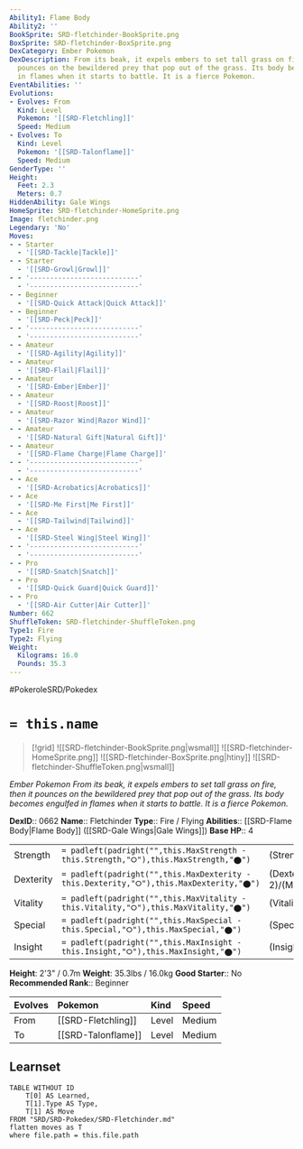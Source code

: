 ```yaml
---
Ability1: Flame Body
Ability2: ''
BookSprite: SRD-fletchinder-BookSprite.png
BoxSprite: SRD-fletchinder-BoxSprite.png
DexCategory: Ember Pokemon
DexDescription: From its beak, it expels embers to set tall grass on fire, then it
  pounces on the bewildered prey that pop out of the grass. Its body becomes engulfed
  in flames when it starts to battle. It is a fierce Pokemon.
EventAbilities: ''
Evolutions:
- Evolves: From
  Kind: Level
  Pokemon: '[[SRD-Fletchling]]'
  Speed: Medium
- Evolves: To
  Kind: Level
  Pokemon: '[[SRD-Talonflame]]'
  Speed: Medium
GenderType: ''
Height:
  Feet: 2.3
  Meters: 0.7
HiddenAbility: Gale Wings
HomeSprite: SRD-fletchinder-HomeSprite.png
Image: fletchinder.png
Legendary: 'No'
Moves:
- - Starter
  - '[[SRD-Tackle|Tackle]]'
- - Starter
  - '[[SRD-Growl|Growl]]'
- - '---------------------------'
  - '---------------------------'
- - Beginner
  - '[[SRD-Quick Attack|Quick Attack]]'
- - Beginner
  - '[[SRD-Peck|Peck]]'
- - '---------------------------'
  - '---------------------------'
- - Amateur
  - '[[SRD-Agility|Agility]]'
- - Amateur
  - '[[SRD-Flail|Flail]]'
- - Amateur
  - '[[SRD-Ember|Ember]]'
- - Amateur
  - '[[SRD-Roost|Roost]]'
- - Amateur
  - '[[SRD-Razor Wind|Razor Wind]]'
- - Amateur
  - '[[SRD-Natural Gift|Natural Gift]]'
- - Amateur
  - '[[SRD-Flame Charge|Flame Charge]]'
- - '---------------------------'
  - '---------------------------'
- - Ace
  - '[[SRD-Acrobatics|Acrobatics]]'
- - Ace
  - '[[SRD-Me First|Me First]]'
- - Ace
  - '[[SRD-Tailwind|Tailwind]]'
- - Ace
  - '[[SRD-Steel Wing|Steel Wing]]'
- - '---------------------------'
  - '---------------------------'
- - Pro
  - '[[SRD-Snatch|Snatch]]'
- - Pro
  - '[[SRD-Quick Guard|Quick Guard]]'
- - Pro
  - '[[SRD-Air Cutter|Air Cutter]]'
Number: 662
ShuffleToken: SRD-fletchinder-ShuffleToken.png
Type1: Fire
Type2: Flying
Weight:
  Kilograms: 16.0
  Pounds: 35.3
---
```


#PokeroleSRD/Pokedex

# `= this.name`

> [!grid]
> ![[SRD-fletchinder-BookSprite.png|wsmall]]
> ![[SRD-fletchinder-HomeSprite.png]]
> ![[SRD-fletchinder-BoxSprite.png|htiny]]
> ![[SRD-fletchinder-ShuffleToken.png|wsmall]]


*Ember Pokemon*
*From its beak, it expels embers to set tall grass on fire, then it pounces on the bewildered prey that pop out of the grass. Its body becomes engulfed in flames when it starts to battle. It is a fierce Pokemon.*

**DexID**:: 0662
**Name**:: Fletchinder
**Type**:: Fire / Flying
**Abilities**:: [[SRD-Flame Body|Flame Body]] ([[SRD-Gale Wings|Gale Wings]])
**Base HP**:: 4

|           |                                                                                        |                                          |
| --------- | -------------------------------------------------------------------------------------- | ---------------------------------------- |
| Strength  | `= padleft(padright("",this.MaxStrength - this.Strength,"⭘"),this.MaxStrength,"⬤")`    | (Strength::2)/(MaxStrength::5)   |
| Dexterity | `= padleft(padright("",this.MaxDexterity - this.Dexterity,"⭘"),this.MaxDexterity,"⬤")` | (Dexterity:: 2)/(MaxDexterity::5) |
| Vitality  | `= padleft(padright("",this.MaxVitality - this.Vitality,"⭘"),this.MaxVitality,"⬤")`    | (Vitality::2)/(MaxVitality::4)   |
| Special   | `= padleft(padright("",this.MaxSpecial - this.Special,"⭘"),this.MaxSpecial,"⬤")`       | (Special::2)/(MaxSpecial::4)     |
| Insight   | `= padleft(padright("",this.MaxInsight - this.Insight,"⭘"),this.MaxInsight,"⬤")`       | (Insight::2)/(MaxInsight::4)     |

**Height**: 2'3" / 0.7m
**Weight**: 35.3lbs / 16.0kg
**Good Starter**:: No
**Recommended Rank**:: Beginner

| Evolves   | Pokemon            | Kind   | Speed   |
|:----------|:-------------------|:-------|:--------|
| From      | [[SRD-Fletchling]] | Level  | Medium  |
| To        | [[SRD-Talonflame]] | Level  | Medium  |

## Learnset

```dataview
TABLE WITHOUT ID
    T[0] AS Learned,
    T[1].Type AS Type,
    T[1] AS Move
FROM "SRD/SRD-Pokedex/SRD-Fletchinder.md"
flatten moves as T
where file.path = this.file.path
```
